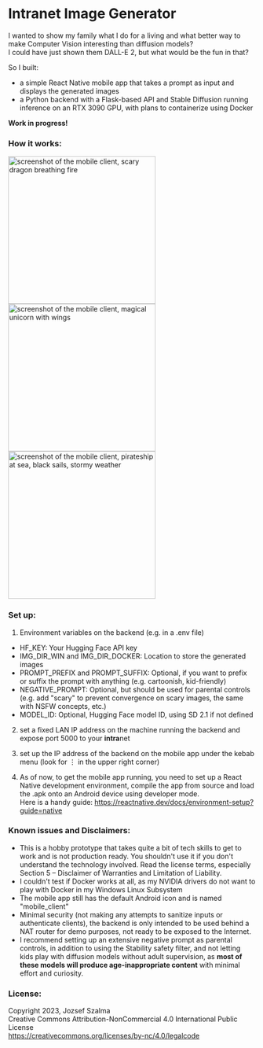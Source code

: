 # Intranet Image Generator
I wanted to show my family what I do for a living and what better way to make Computer Vision interesting than diffusion models?<br>
I could have just shown them DALL-E 2, but what would be the fun in that?

So I built: 
- a simple React Native mobile app that takes a prompt as input and displays the generated images
- a Python backend with a Flask-based API and Stable Diffusion running inference on an RTX 3090 GPU, with plans to containerize using Docker

<b>Work in progress!</b>


### How it works:

<img src="https://user-images.githubusercontent.com/96535232/228761106-7db94e6d-4402-4eaa-ac37-20e30a1c1106.jpg" alt="screenshot of the mobile client, scary dragon breathing fire" width=300> <img src="https://user-images.githubusercontent.com/96535232/228761183-760e9b1f-1c3d-47ee-89d5-3b7cfc00ead0.jpg" alt="screenshot of the mobile client, magical unicorn with wings" width=300> <img src="https://user-images.githubusercontent.com/96535232/228761221-7d97d4fc-5a00-4567-b6bb-d7e00184941f.jpg" alt="screenshot of the mobile client, pirateship at sea, black sails, stormy weather" width=300>


### Set up: 
1. Environment variables on the backend (e.g. in a .env file) 
- HF_KEY: Your Hugging Face API key 
- IMG_DIR_WIN and IMG_DIR_DOCKER: Location to store the generated images
- PROMPT_PREFIX and PROMPT_SUFFIX: Optional, if you want to prefix or suffix the prompt with anything (e.g. cartoonish, kid-friendly)
- NEGATIVE_PROMPT: Optional, but should be used for parental controls (e.g. add "scary" to prevent convergence on scary images, the same with NSFW concepts, etc.)
- MODEL_ID: Optional, Hugging Face model ID, using SD 2.1 if not defined

2. set a fixed LAN IP address on the machine running the backend and expose port 5000 to your **intra**net

3. set up the IP address of the backend on the mobile app under the kebab menu (look for ⋮ in the upper right corner)

4. As of now, to get the mobile app running, you need to set up a React Native development environment, compile the app from source and load the .apk onto an Android device using developer mode.<br>
Here is a handy guide: https://reactnative.dev/docs/environment-setup?guide=native


### Known issues and Disclaimers:
- This is a hobby prototype that takes quite a bit of tech skills to get to work and is not production ready. You shouldn't use it if you don't understand the technology involved. Read the license terms, especially Section 5 – Disclaimer of Warranties and Limitation of Liability.
- I couldn't test if Docker works at all, as my NVIDIA drivers do not want to play with Docker in my Windows Linux Subsystem
- The mobile app still has the default Android icon and is named "mobile_client"
- Minimal security (not making any attempts to sanitize inputs or authenticate clients), the backend is only intended to be used behind a NAT router for demo purposes, not ready to be exposed to the Internet. 
- I recommend setting up an extensive negative prompt as parental controls, in addition to using the Stability safety filter, and not letting kids play with diffusion models without adult supervision, as **most of these models will produce age-inappropriate content** with minimal effort and curiosity. 


### License:
Copyright 2023, Jozsef Szalma <br>
Creative Commons Attribution-NonCommercial 4.0 International Public License<br>
https://creativecommons.org/licenses/by-nc/4.0/legalcode

